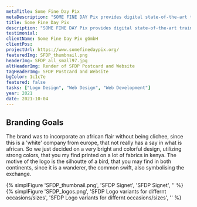 ```yaml
---
metaTitle: Some Fine Day Pix
metaDescription: "SOME FINE DAY Pix provides digital state-of-the-art training opportunities for African filmmakers."
title: Some Fine Day Pix
description: "SOME FINE DAY Pix provides digital state-of-the-art training opportunities for African filmmakers."
testimonial: 
clientName: Some Fine Day Pix gGmbH
clientPos: 
projectUrl: https://www.somefinedaypix.org/
featuredImg: SFDP_thumbnail.png
headerImg: SFDP_all_small97.jpg
altHeaderImg: Render of SFDP Postcard and Website
tagHeaderImg: SFDP Postcard and Website
bgColor: 1c1c7e
featured: false
tasks: ["Logo Design", "Web Design", "Web Development"]
year: 2021
date: 2021-10-04
---
```

## Branding Goals
The brand was to incorporate an african flair without being clichee, since this is a 'white' company from europe, that not really has a say in what is african. So we just decided on a very bright and colorful design, utilizing strong colors, that you my find printed on a lot of fabrics in kenya. The motive of the logo is the silhoutte of a bird, that you may find in both continents, since it is a wanderer, the common swift, also symbolising the exchange.

{% simplFigure 'SFDP_thumbnail.png', 'SFDP Signet', 'SFDP Signet', '' %}
{% simplFigure 'SFDP_logos.png', 'SFDP Logo variants for differnt occasions/sizes', 'SFDP Logo variants for differnt occasions/sizes', '' %}


 